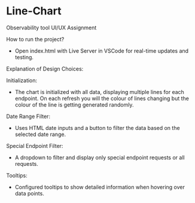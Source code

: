 # Line-Chart
Observability tool UI/UX Assignment

How to run the project?
- Open index.html with Live Server in VSCode for real-time updates and testing.

Explanation of Design Choices: 

Initialization:
- The chart is initialized with all data, displaying multiple lines for each endpoint. On each refresh you will the colour of lines changing but the colour of the line is getting generated randomly.
  
Date Range Filter:
- Uses HTML date inputs and a button to filter the data based on the selected date range.

Special Endpoint Filter:
- A dropdown to filter and display only special endpoint requests or all requests.

Tooltips:
- Configured tooltips to show detailed information when hovering over data points.
